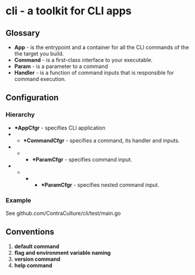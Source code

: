 # cli - a toolkit for CLI apps

## Glossary

- **App** - is the entrypoint and a container for all the CLI commands of the the target you build.
- **Command** - is a first-class interface to your executable.
- **Param** - is a parameter to a command
- **Handler** - is a function of command inputs that is responsible for command execution.

## Configuration

### Hierarchy

- **\*AppCfgr** - specifies CLI application
- - **\*CommandCfgr** - specifies a command, its handler and inputs.
- - - **\*ParamCfgr** - specifies command input.
- - - - **\*ParamCfgr** - specifies nested command input.

###  Example

See github.com/ContraCulture/cli/test/main.go

## Conventions

1. **default command**
2. **flag and environment variable naming**
3. **version command**
4. **help command**
